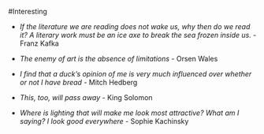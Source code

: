 #Interesting

- *If the literature we are reading does not wake us, why then do we read it? A literary work must be an ice axe to break the sea frozen inside us.* - Franz Kafka

- *The enemy of art is the absence of limitations* - Orsen Wales

-  *I find that a duck’s opinion of me is very much influenced over whether or not I have bread* - Mitch Hedberg

- *This, too, will pass away* - King Solomon

- *Where is lighting that will make me look most attractive? What am I saying? I look good everywhere* - Sophie Kachinsky